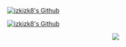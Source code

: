 [![izkizk8's Github](https://izkizk8.vercel.app/api?username=izkizk8&show_icons=true&theme=transparent&include_all_commits=true&hide_border=true)](https://github.com/izkizk8)

[![izkizk8's Github](https://izkizk8.vercel.app/api/top-langs?username=izkizk8&theme=transparent&layout=compact&hide_border=true)](https://github.com/izkizk8)

<p align="center"><img src='https://komarev.com/ghpvc/?username=izkizk8' /></p>